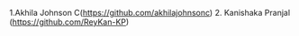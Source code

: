 1.Akhila Johnson C(https://github.com/akhilajohnsonc)
2. Kanishaka Pranjal (https://github.com/ReyKan-KP)
